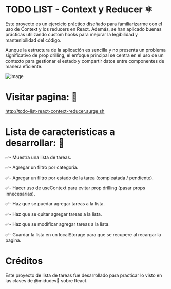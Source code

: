 # TODO LIST - Context y Reducer ⚛️
Este proyecto es un ejercicio práctico diseñado para familiarizarme con el uso de Context y los reducers en React. Además, se han aplicado buenas prácticas utilizando custom hooks para mejorar la legibilidad y mantenibilidad del código.

Aunque la estructura de la aplicación es sencilla y no presenta un problema significativo de prop drilling, el enfoque principal se centra en el uso de un contexto para gestionar el estado y compartir datos entre componentes de manera eficiente.

![image](https://github.com/PabloPoder/TODO-List-React/assets/50326883/41dd8de9-8b08-4c56-950e-8c1224c4fdd4)

# Visitar pagina: 👀 
http://todo-list-react-context-reducer.surge.sh

# Lista de características a desarrollar: 📝

✅- Muestra una lista de tareas.

✅- Agregar un filtro por categoria.

✅- Agregar un filtro por estado de la tarea (compleatada / pendiente).

✅- Hacer uso de useContext para evitar prop drilling (pasar props innecesarias).

✅- Haz que se puedar agregar tareas a la lista.

✅- Haz que se quitar agregar tareas a la lista.

✅- Haz que se modificar agregar tareas a la lista.

✅- Guardar la lista en un localStorage para que se recupere al recargar la pagina.

# Créditos
Este proyecto de lista de tareas fue desarrollado para practicar lo visto en las clases de @midudev💖 sobre React.
